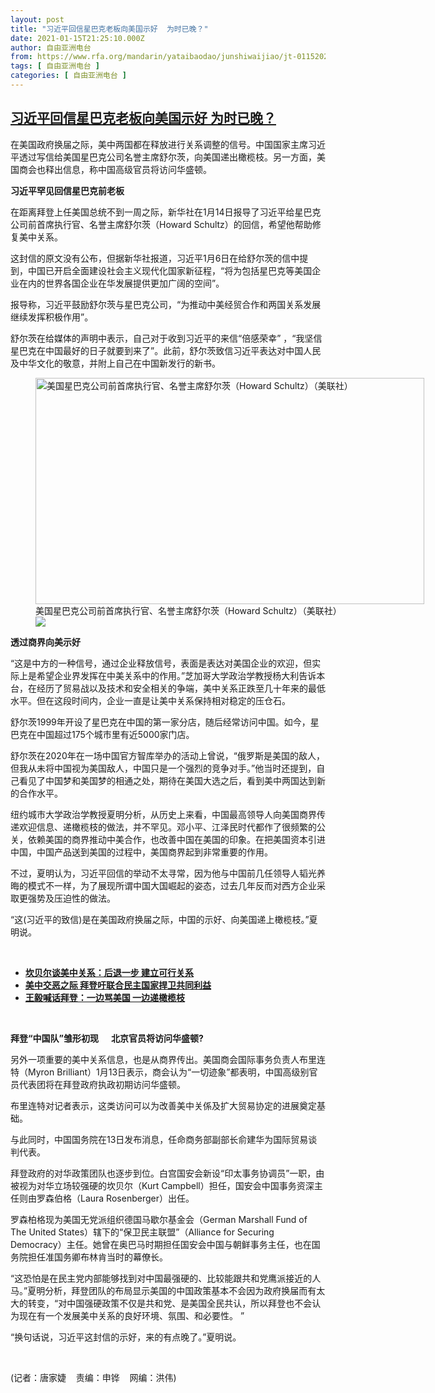 ```yaml
---
layout: post
title: "习近平回信星巴克老板向美国示好  为时已晚？"
date: 2021-01-15T21:25:10.000Z
author: 自由亚洲电台
from: https://www.rfa.org/mandarin/yataibaodao/junshiwaijiao/jt-01152021100713.html
tags: [ 自由亚洲电台 ]
categories: [ 自由亚洲电台 ]
---
```

<!--1610745910000-->
[习近平回信星巴克老板向美国示好  为时已晚？](https://www.rfa.org/mandarin/yataibaodao/junshiwaijiao/jt-01152021100713.html)
------

<div>
<p></p><p>在美国政府换届之际，美中两国都在释放进行关系调整的信号。中国国家主席习近平透过写信给美国星巴克公司名誉主席舒尔茨，向美国递出橄榄枝。另一方面，美国商会也释出信息，称中国高级官员将访问华盛顿。</p><p><strong>习近平罕见回信星巴克前</strong><strong>老板</strong></p><p>在距离拜登上任美国总统不到一周之际，新华社在1月14日报导了习近平给星巴克公司前首席执行官、名誉主席舒尔茨（Howard Schultz）的回信，希望他帮助修复美中关系。</p><p>这封信的原文没有公布，但据新华社报道，习近平1月6日在给舒尔茨的信中提到，中国已开启全面建设社会主义现代化国家新征程，“将为包括星巴克等美国企业在内的世界各国企业在华发展提供更加广阔的空间”。</p><p>报导称，习近平鼓励舒尔茨与星巴克公司，“为推动中美经贸合作和两国关系发展继续发挥积极作用”。</p><p>舒尔茨在给媒体的声明中表示，自己对于收到习近平的来信“倍感荣幸” ，“我坚信星巴克在中国最好的日子就要到来了”。此前，舒尔茨致信习近平表达对中国人民及中华文化的敬意，并附上自己在中国新发行的新书。</p><p><figure class="image-richtext image-inline captioned" style="width:622px;"><img alt="美国星巴克公司前首席执行官、名誉主席舒尔茨（Howard Schultz）（美联社）" height="362" src="https://www.rfa.org/mandarin/yataibaodao/junshiwaijiao/jt-01152021100713.html/jt0115.jpg/@@images/9bdb33f2-506a-4e7e-8235-c05070ca0c97.jpeg" title="jt0115.jpg" width="622"/><figcaption class="image-caption">美国星巴克公司前首席执行官、名誉主席舒尔茨（Howard Schultz）（美联社）</figcaption><small></small><div id="zoomattribute"><a data-caption="美国星巴克公司前首席执行官、名誉主席舒尔茨（Howard Schultz）（美联社）" data-fancybox="" href="https://www.rfa.org/mandarin/yataibaodao/junshiwaijiao/jt-01152021100713.html/jt0115.jpg" id="single_image" title="美国星巴克公司前首席执行官、名誉主席舒尔茨（Howard Schultz）（美联社）"><img src="/++plone++rfa-resources/img/icon-zoom.png"/></a></div></figure></p><p><strong>透过商界向美示好</strong></p><p>“这是中方的一种信号，通过企业释放信号，表面是表达对美国企业的欢迎，但实际上是希望企业界发挥在中美关系中的作用。”芝加哥大学政治学教授杨大利告诉本台，在经历了贸易战以及技术和安全相关的争端，美中关系正跌至几十年来的最低水平。但在这段时间内，企业一直是让美中关系保持相对稳定的压仓石。</p><p>舒尔茨1999年开设了星巴克在中国的第一家分店，随后经常访问中国。如今，星巴克在中国超过175个城市里有近5000家门店。</p><p>舒尔茨在2020年在一场中国官方智库举办的活动上曾说，“俄罗斯是美国的敌人，但我从未将中国视为美国敌人，中国只是一个强烈的竞争对手。”他当时还提到，自己看见了中国梦和美国梦的相通之处，期待在美国大选之后，看到美中两国达到新的合作水平。</p><p>纽约城市大学政治学教授夏明分析，从历史上来看，中国最高领导人向美国商界传递欢迎信息、递橄榄枝的做法，并不罕见。邓小平、江泽民时代都作了很频繁的公关，依赖美国的商界推动中美合作，也改善中国在美国的印象。在把美国资本引进中国，中国产品送到美国的过程中，美国商界起到非常重要的作用。</p><p>不过，夏明认为，习近平回信的举动不太寻常，因为他与中国前几任领导人韬光养晦的模式不一样，为了展现所谓中国大国崛起的姿态，过去几年反而对西方企业采取更强势及压迫性的做法。</p><p>“这(习近平的致信)是在美国政府换届之际，中国的示好、向美国递上橄榄枝。”夏明说。</p><p><br/></p><ul><li><a href="https://www.rfa.org/mandarin/Xinwen/xx-01142021220649.html"><strong>坎贝尔谈美中关系：后退一步 建立可行关系</strong></a></li><li><strong><a href="https://www.rfa.org/mandarin/Xinwen/7-12292020112845.html">美中交恶之际 拜登吁联合民主国家捍卫共同利益</a></strong></li><li><strong><a href="https://www.rfa.org/mandarin/yataibaodao/junshiwaijiao/rc-12182020140826.html">王毅喊话拜登：一边骂美国 一边递橄榄枝</a></strong></li></ul><p><br/></p><p><strong></strong><strong>拜登“中国队”雏形初现</strong><strong>      </strong><strong>北京官员将访问华盛顿</strong><strong>?</strong></p><p>另外一项重要的美中关系信息，也是从商界传出。美国商会国际事务负责人布里连特（Myron Brilliant）1月13日表示，商会认为“一切迹象”都表明，中国高级别官员代表团将在拜登政府执政初期访问华盛顿。</p><p>布里连特对记者表示，这类访问可以为改善美中关係及扩大贸易协定的进展奠定基础。</p><p>与此同时，中国国务院在13日发布消息，任命商务部副部长俞建华为国际贸易谈判代表。</p><p>拜登政府的对华政策团队也逐步到位。白宫国安会新设“印太事务协调员”一职，由被视为对华立场较强硬的坎贝尔（Kurt Campbell）担任，国安会中国事务资深主任则由罗森伯格（Laura Rosenberger）出任。</p><p>罗森柏格现为美国无党派组织德国马歇尔基金会（German Marshall Fund of The United States）辖下的“保卫民主联盟”（Alliance for Securing Democracy）主任。她曾在奥巴马时期担任国安会中国与朝鲜事务主任，也在国务院担任准国务卿布林肯当时的幕僚长。</p><p>“这恐怕是在民主党内部能够找到对中国最强硬的、比较能跟共和党鹰派接近的人马。”夏明分析，拜登团队的布局显示美国的中国政策基本不会因为政府换届而有太大的转变，“对中国强硬政策不仅是共和党、是美国全民共认，所以拜登也不会认为现在有一个发展美中关系的良好环境、氛围、和必要性。 ”</p><p>“换句话说，习近平这封信的示好，来的有点晚了。”夏明说。</p><p><br/></p><p>(记者：唐家婕    责编：申铧    网编：洪伟)</p>
</div>
